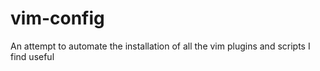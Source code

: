 vim-config
==========

An attempt to automate the installation of all the vim plugins and scripts I find useful
